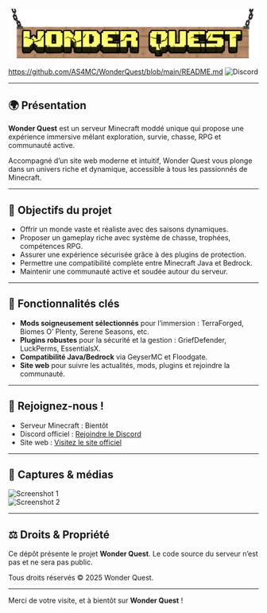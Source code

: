![Bannière Wonder Quest](WQ_Banner_rmv.png)




<a href="https://discord.gg/ZdYqBsgaNB">https://github.com/AS4MC/WonderQuest/blob/main/README.md
  <img src="https://img.shields.io/badge/Discord-Rejoindre%20le%20serveur-7289da?logo=discord&logoColor=white" alt="Discord" width="340" />
</a>

---

## 🌍 Présentation

**Wonder Quest** est un serveur Minecraft moddé unique qui propose une expérience immersive mêlant exploration, survie, chasse, RPG et communauté active.

Accompagné d’un site web moderne et intuitif, Wonder Quest vous plonge dans un univers riche et dynamique, accessible à tous les passionnés de Minecraft.

---

## 🎯 Objectifs du projet

- Offrir un monde vaste et réaliste avec des saisons dynamiques.
- Proposer un gameplay riche avec système de chasse, trophées, compétences RPG.
- Assurer une expérience sécurisée grâce à des plugins de protection.
- Permettre une compatibilité complète entre Minecraft Java et Bedrock.
- Maintenir une communauté active et soudée autour du serveur.

---

## 🌟 Fonctionnalités clés

- **Mods soigneusement sélectionnés** pour l’immersion : TerraForged, Biomes O’ Plenty, Serene Seasons, etc.
- **Plugins robustes** pour la sécurité et la gestion : GriefDefender, LuckPerms, EssentialsX.
- **Compatibilité Java/Bedrock** via GeyserMC et Floodgate.
- **Site web** pour suivre les actualités, mods, plugins et rejoindre la communauté.

---

## 📢 Rejoignez-nous !

- Serveur Minecraft : Bientôt
- Discord officiel : [Rejoindre le Discord](https://discord.gg/ZdYqBsgaNB)
- Site web : [Visitez le site officiel](https://as4mc.github.io/WonderQuest)

---

## 🎥 Captures & médias

![Screenshot 1](assets/images/screenshot1.png)  
![Screenshot 2](assets/images/screenshot2.png)


---

## ⚖️ Droits & Propriété

Ce dépôt présente le projet **Wonder Quest**. Le code source du serveur n’est pas et ne sera pas public.

Tous droits réservés © 2025 Wonder Quest.

---

Merci de votre visite, et à bientôt sur **Wonder Quest** !
